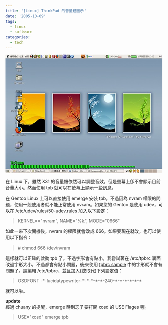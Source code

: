 ```yaml
---
title: '[Linux] ThinkPad 的音量鈕圖示'
date: '2005-10-09'
tags:
  - linux
  - software
categories:
  - tech
---
```

[![tpb Screenshot](images/0.jpg)](http://www.flickr.com/photos/yurenju/50667862/ "Photo Sharing")  
  
在 Linux 下，雖然 X31 的音量鈕依然可以調整音效，但是螢幕上卻不會顯示目前音量大小。然而使用 tpb 就可以在螢幕上顯示一些訊息。  
  
在 Gentoo Linux 上可以直接使用 emerge 安裝 tpb。不過因為 nvram 權限的問題，使用一般使用者就不能正常使用 nvram。如果您的 Gentoo 是使用 udev，可以在 /etc/udev/rules/50-udev.rules 加入以下設定：  

> KERNEL=="nvram", NAME="%k", MODE="0666"

  
如此一來下次開機後，nvram 的權限就會改成 666。如果要現在就改，也可以使用以下指令：  

> \# chmod 666 /dev/nvram

  
這樣就可以正確的啟動 tpb 了。不過字形會有點小，我嘗試著在 /etc/tpbrc 裏面改過字形大小，不過都會有點小問題，後來使用 [tpbrc sample](http://www.nongnu.org/tpb/doc/tpbrc.html) 中的字形就不會有問題了。請編輯 /etc/tpbrc，並且加入(或取代)下列設定值：  
  

> OSDFONT -\*-lucidatypewriter-\*-\*-\*-\*-\*-240-\*-\*-\*-\*-\*-\*

  
  
就可以啦。  
  
**update**  
經過 chuany 的提醒，emerge 時別忘了要打開 xosd 的 USE Flages 喔。  
  

>   
> USE="xosd" emerge tpb